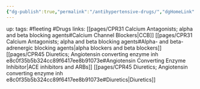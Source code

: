 ```yaml
---
{"dg-publish":true,"permalink":"/antihypertensive-drugs/","dgHomeLink":true,"dgPassFrontmatter":false}
---
```


up:
tags: #fleeting #Drugs 
links:
[[pages/CPR31 Calcium Antagonists; alpha and beta blocking agents#Calcium Channel Blockers|CCB]]
[[pages/CPR31 Calcium Antagonists; alpha and beta blocking agents#Alpha- and beta-adrenergic blocking agents|alpha blockers and beta blockers]]
[[pages/CPR45 Diuretics; Angiotensin converting enzyme inh e8c0f35b5b324cc89f6417ee8b91073e#Angiotensin Converting Enzyme Inhibitor|ACE inhibitors and ARBs]]
[[pages/CPR45 Diuretics; Angiotensin converting enzyme inh e8c0f35b5b324cc89f6417ee8b91073e#Diuretics|Diuretics]]
